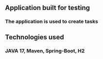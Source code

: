 ## Application built for testing

### The application is used to create tasks

## Technologies used

### JAVA 17, Maven, Spring-Boot, H2